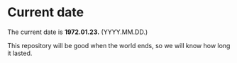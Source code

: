 # Current date

The current date is **1972.01.23.** (YYYY.MM.DD.)

This repository will be good when the world ends, so we will know how long it lasted.
